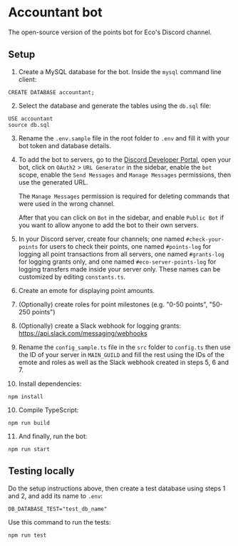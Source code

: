 # Accountant bot

The open-source version of the points bot for Eco's Discord channel.

## Setup

1. Create a MySQL database for the bot. Inside the `mysql` command line client:

```
CREATE DATABASE accountant;
```

2. Select the database and generate the tables using the `db.sql` file:

```
USE accountant
source db.sql
```

3. Rename the `.env.sample` file in the root folder to `.env` and fill it with your bot token and database details.

4. To add the bot to servers, go to the [Discord Developer Portal](https://discord.com/developers/applications), open your bot, click on `OAuth2` > `URL Generator` in the sidebar, enable the `bot` scope, enable the `Send Messages` and `Manage Messages` permissions, then use the generated URL.

   The `Manage Messages` permission is required for deleting commands that were used in the wrong channel.

   After that you can click on `Bot` in the sidebar, and enable `Public Bot` if you want to allow anyone to add the bot to their own servers.

5. In your Discord server, create four channels; one named `#check-your-points` for users to check their points, one named `#points-log` for logging all point transactions from all servers, one named `#grants-log` for logging grants only, and one named `#eco-server-points-log` for logging transfers made inside your server only. These names can be customized by editing `constants.ts`.

6. Create an emote for displaying point amounts.

7. (Optionally) create roles for point milestones (e.g. "0-50 points", "50-250 points")

8. (Optionally) create a Slack webhook for logging grants: https://api.slack.com/messaging/webhooks

9. Rename the `config_sample.ts` file in the `src` folder to `config.ts` then use the ID of your server in `MAIN_GUILD` and fill the rest using the IDs of the emote and roles as well as the Slack webhook created in steps 5, 6 and 7.

10. Install dependencies:

```
npm install
```

10. Compile TypeScript:

```
npm run build
```

11. And finally, run the bot:

```
npm run start
```

## Testing locally

Do the setup instructions above, then create a test database using steps 1 and 2, and add its name to `.env`:

```
DB_DATABASE_TEST="test_db_name"
```

Use this command to run the tests:

```
npm run test
```
